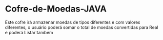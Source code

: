 # Cofre-de-Moedas-JAVA
 Este cofre irá armazenar moedas de tipos diferentes e com valores diferentes, o usuário poderá somar o total de moedas convertidas para Real e poderá Listar tambem
